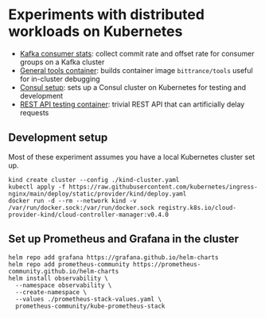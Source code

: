 # Experiments with distributed workloads on Kubernetes

- [Kafka consumer stats](./kafka-consumer-stats): collect commit rate and offset rate for consumer groups on a Kafka cluster
- [General tools container](./tools-container): builds container image `bittrance/tools` useful for in-cluster debugging
- [Consul setup](./consul-k8s): sets up a Consul cluster on Kubernetes for testing and development
- [REST API testing container](./hello-rest): trivial REST API that can artificially delay requests

## Development setup

Most of these experiment assumes you have a local Kubernetes cluster set up.

```shell
kind create cluster --config ./kind-cluster.yaml
kubectl apply -f https://raw.githubusercontent.com/kubernetes/ingress-nginx/main/deploy/static/provider/kind/deploy.yaml
docker run -d --rm --network kind -v /var/run/docker.sock:/var/run/docker.sock registry.k8s.io/cloud-provider-kind/cloud-controller-manager:v0.4.0
```

## Set up Prometheus and Grafana in the cluster

```shell
helm repo add grafana https://grafana.github.io/helm-charts
helm repo add prometheus-community https://prometheus-community.github.io/helm-charts
helm install observability \
  --namespace observability \
  --create-namespace \
  --values ./prometheus-stack-values.yaml \
  prometheus-community/kube-prometheus-stack
```
